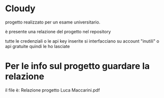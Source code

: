# Cloudy
progetto realizzato per un esame universitario.

è presente una relazione del progetto nel repository

tutte le credenziali o le api key inserite si interfacciano su account "inutili" o api gratuite quindi le ho lasciate

# Per le info sul progetto guardare la relazione 
il file è: Relazione progetto Luca Maccarini.pdf

